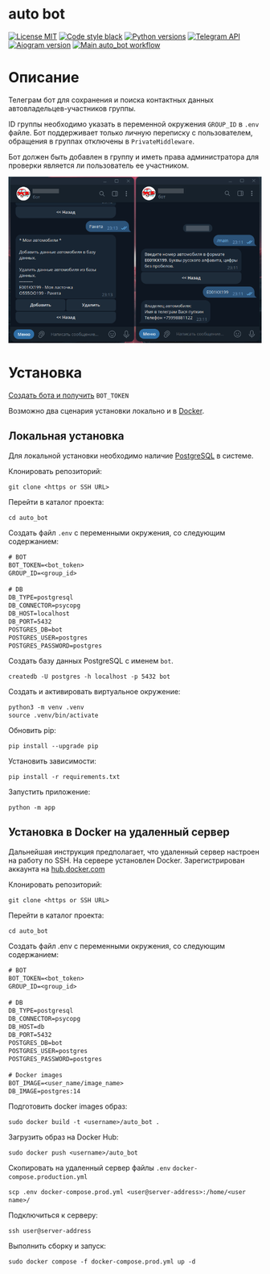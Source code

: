 # auto bot
[![License MIT](https://img.shields.io/badge/licence-MIT-green)](https://opensource.org/license/mit/)
[![Code style black](https://img.shields.io/badge/code%20style-black-black)](https://github.com/psf/black)
[![Python versions](https://img.shields.io/badge/python-3.9%20%7C%203.10%20%7C3.11-blue)](#)
[![Telegram API](https://img.shields.io/badge/Telegram%20Bot%20API-6.9-blue?logo=telegram)](https://core.telegram.org/bots/api)
[![Aiogram version](https://img.shields.io/badge/Aiogram-3.1.1-blue)](https://aiogram.dev/)
[![Main auto_bot workflow](https://github.com/andprov/auto_bot/actions/workflows/main.yml/badge.svg)](https://github.com/andprov/auto_bot/actions/workflows/main.yml)


# Описание
Телеграм бот для сохранения и поиска контактных данных автовладельцев-участников 
группы.

ID группы необходимо указать в переменной окружения `GROUP_ID` в `.env` файле.
Бот поддерживает только личную переписку с пользователем, обращения в группах 
отключены в `PrivateMiddleware`.

Бот должен быть добавлен в группу и иметь права администратора для проверки 
является ли пользователь ее участником. 

![Pic](https://github.com/andprov/auto_bot/blob/main/img/pic.png?raw=true "Pic")


# Установка
[Создать бота и получить](https://core.telegram.org/bots#how-do-i-create-a-bot) `BOT_TOKEN`

Возможно два сценария установки локально и в [Docker](https://docs.docker.com/engine/install/).

## Локальная установка
Для локальной установки необходимо наличие [PostgreSQL](https://www.postgresql.org/download/) 
в системе.

Клонировать репозиторий:
```shell
git clone <https or SSH URL>
```

Перейти в каталог проекта:
```shell
cd auto_bot
```

Создать файл `.env` с переменными окружения, со следующим содержанием:
```shell
# BOT
BOT_TOKEN=<bot_token>
GROUP_ID=<group_id>

# DB
DB_TYPE=postgresql
DB_CONNECTOR=psycopg
DB_HOST=localhost
DB_PORT=5432
POSTGRES_DB=bot
POSTGRES_USER=postgres
POSTGRES_PASSWORD=postgres
```

Создать базу данных PostgreSQL с именем `bot`.

```shell
createdb -U postgres -h localhost -p 5432 bot
```

Создать и активировать виртуальное окружение:
```shell
python3 -m venv .venv
source .venv/bin/activate
```

Обновить pip:
```shell
pip install --upgrade pip
```

Установить зависимости:
```shell
pip install -r requirements.txt
```

Запустить приложение:
```shell
python -m app
```

## Установка в Docker на удаленный сервер
Дальнейшая инструкция предполагает, что удаленный сервер настроен на работу 
по SSH. На сервере установлен Docker. Зарегистрирован аккаунта на 
[hub.docker.com](https://hub.docker.com/)

Клонировать репозиторий:
```shell
git clone <https or SSH URL>
```

Перейти в каталог проекта:
```shell
cd auto_bot
```

Создать файл .env с переменными окружения, со следующим содержанием:
```shell
# BOT
BOT_TOKEN=<bot_token>
GROUP_ID=<group_id>

# DB
DB_TYPE=postgresql
DB_CONNECTOR=psycopg
DB_HOST=db
DB_PORT=5432
POSTGRES_DB=bot
POSTGRES_USER=postgres
POSTGRES_PASSWORD=postgres

# Docker images
BOT_IMAGE=<user_name/image_name>
DB_IMAGE=postgres:14
```

Подготовить docker images образ:
```shell
sudo docker build -t <username>/auto_bot .
```

Загрузить образ на Docker Hub:
```shell
sudo docker push <username>/auto_bot
```

Скопировать на удаленный сервер файлы `.env` `docker-compose.production.yml`
```shell
scp .env docker-compose.prod.yml <user@server-address>:/home/<user name>/
```

Подключиться к серверу:
```shell
ssh user@server-address
```

Выполнить сборку и запуск:
```shell
sudo docker compose -f docker-compose.prod.yml up -d
```
